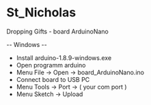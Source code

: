 # St_Nicholas
Dropping Gifts - board ArduinoNano

-- Windows --
- Install arduino-1.8.9-windows.exe
- Open programm arduino
- Menu File -> Open -> board_ArduinoNano.ino
- Connect board to USB PC
- Menu Tools -> Port -> ( your com port )
- Menu Sketch -> Upload


